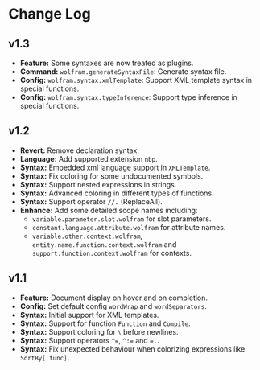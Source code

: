 # Change Log

## v1.3

- **Feature:** Some syntaxes are now treated as plugins.
- **Command:** `wolfram.generateSyntaxFile`: Generate syntax file.
- **Config:** `wolfram.syntax.xmlTemplate`: Support XML template syntax in special functions.
- **Config:** `wolfram.syntax.typeInference`: Support type inference in special functions.

## v1.2

- **Revert:** Remove declaration syntax.
- **Language:** Add supported extension `nbp`.
- **Syntax:** Embedded xml language support in `XMLTemplate`.
- **Syntax:** Fix coloring for some undocumented symbols.
- **Syntax:** Support nested expressions in strings.
- **Syntax:** Advanced coloring in different types of functions.
- **Syntax:** Support operator `//.` (ReplaceAll).
- **Enhance:** Add some detailed scope names including:
  - `variable.parameter.slot.wolfram` for slot parameters.
  - `constant.language.attribute.wolfram` for attribute names.
  - `variable.other.context.wolfram`, `entity.name.function.context.wolfram` and `support.function.context.wolfram` for contexts.

## v1.1

- **Feature:** Document display on hover and on completion.
- **Config:** Set default config `wordWrap` and `wordSeparators`.
- **Syntax:** Initial support for XML templates.
- **Syntax:** Support for function `Function` and `Compile`.
- **Syntax:** Support coloring for `\` before newlines.
- **Syntax:** Support operators `^=`, `^:=` and `=.`.
- **Syntax:** Fix unexpected behaviour when colorizing expressions like `SortBy[ func]`.
